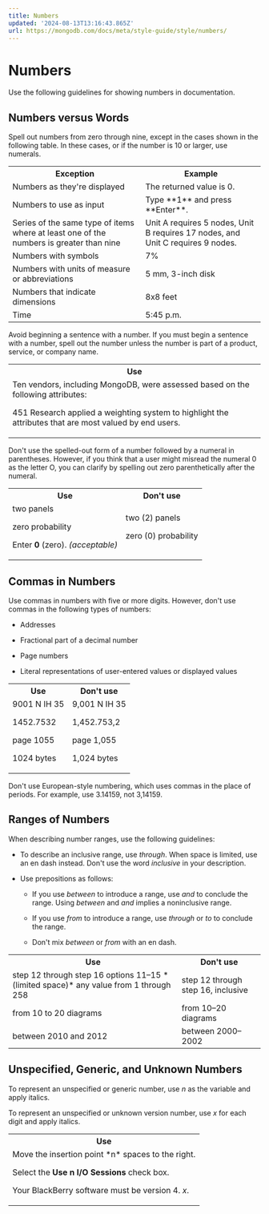 ```yaml
---
title: Numbers
updated: '2024-08-13T13:16:43.865Z'
url: https://mongodb.com/docs/meta/style-guide/style/numbers/
---
```


# Numbers

Use the following guidelines for showing numbers in documentation.

## Numbers versus Words

Spell out numbers from zero through nine, except in the cases shown in the following table. In these cases, or if the number is 10 or larger, use numerals.

<table>
<tr>
<th id="Exception">
Exception

</th>
<th id="Example">
Example

</th>
</tr>
<tr>
<td headers="Exception">
Numbers as they're displayed

</td>
<td headers="Example">
The returned value is 0.

</td>
</tr>
<tr>
<td headers="Exception">
Numbers to use as input

</td>
<td headers="Example">
Type **1** and press **Enter**.

</td>
</tr>
<tr>
<td headers="Exception">
Series of the same type of items where at least one of the numbers is greater than nine

</td>
<td headers="Example">
Unit A requires 5 nodes, Unit B requires 17 nodes, and Unit C requires 9 nodes.

</td>
</tr>
<tr>
<td headers="Exception">
Numbers with symbols

</td>
<td headers="Example">
7%

</td>
</tr>
<tr>
<td headers="Exception">
Numbers with units of measure or abbreviations

</td>
<td headers="Example">
5 mm, 3-inch disk

</td>
</tr>
<tr>
<td headers="Exception">
Numbers that indicate dimensions

</td>
<td headers="Example">
8x8 feet

</td>
</tr>
<tr>
<td headers="Exception">
Time

</td>
<td headers="Example">
5:45 p.m.

</td>
</tr>
</table>Avoid beginning a sentence with a number. If you must begin a sentence with a number, spell out the number unless the number is part of a product, service, or company name.

<table>
<tr>
<th id="Use">
Use

</th>
</tr>
<tr>
<td headers="Use">
Ten vendors, including MongoDB, were assessed based on the following attributes:

451 Research applied a weighting system to highlight the attributes that are most valued by end users.

</td>
</tr>
</table>Don't use the spelled-out form of a number followed by a numeral in parentheses. However, if you think that a user might misread the numeral 0 as the letter O, you can clarify by spelling out zero parenthetically after the numeral.

<table>
<tr>
<th id="Use">
Use

</th>
<th id="Don't%20use">
Don't use

</th>
</tr>
<tr>
<td headers="Use">
two panels

zero probability

Enter **0** (zero). *(acceptable)*

</td>
<td headers="Don't%20use">
two (2) panels

zero (0) probability

</td>
</tr>
</table>

## Commas in Numbers

Use commas in numbers with five or more digits. However, don't use commas in the following types of numbers:

- Addresses

- Fractional part of a decimal number

- Page numbers

- Literal representations of user-entered values or displayed values

<table>
<tr>
<th id="Use">
Use

</th>
<th id="Don't%20use">
Don't use

</th>
</tr>
<tr>
<td headers="Use">
9001 N IH 35

1452.7532

page 1055

1024 bytes

</td>
<td headers="Don't%20use">
9,001 N IH 35

1,452.753,2

page 1,055

1,024 bytes

</td>
</tr>
</table>Don't use European-style numbering, which uses commas in the place of periods. For example, use 3.14159, not 3,14159.

## Ranges of Numbers

When describing number ranges, use the following guidelines:

- To describe an inclusive range, use *through*. When space is limited, use an en dash instead. Don't use the word *inclusive* in your description.

- Use prepositions as follows:

  - If you use *between* to introduce a range, use *and* to conclude the range. Using *between* and *and* implies a noninclusive range.

  - If you use *from* to introduce a range, use *through* or *to* to conclude the range.

  - Don't mix *between* or *from* with an en dash.

<table>
<tr>
<th id="Use">
Use

</th>
<th id="Don't%20use">
Don't use

</th>
</tr>
<tr>
<td headers="Use">
step 12 through step 16 options 11–15 *(limited space)* any value from 1 through 258

</td>
<td headers="Don't%20use">
step 12 through step 16, inclusive

</td>
</tr>
<tr>
<td headers="Use">
from 10 to 20 diagrams

</td>
<td headers="Don't%20use">
from 10–20 diagrams

</td>
</tr>
<tr>
<td headers="Use">
between 2010 and 2012

</td>
<td headers="Don't%20use">
between 2000–2002

</td>
</tr>
</table>

## Unspecified, Generic, and Unknown Numbers

To represent an unspecified or generic number, use *n* as the variable and apply italics.

To represent an unspecified or unknown version number, use *x* for each digit and apply italics.

<table>
<tr>
<th id="Use">
Use

</th>
</tr>
<tr>
<td headers="Use">
Move the insertion point *n* spaces to the right.

Select the **Use n I/O Sessions** check box.

Your BlackBerry software must be version 4. *x*.

</td>
</tr>
</table>